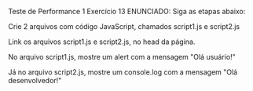 Teste de Performance 1
Exercício 13
ENUNCIADO:
Siga as etapas abaixo:

Crie 2 arquivos com código JavaScript, chamados script1.js e script2.js

Link os arquivos script1.js e script2.js, no head da página.

No arquivo script1.js, mostre um alert com a mensagem "Olá usuário!"

Já no arquivo script2.js, mostre um console.log com a mensagem "Olá desenvolvedor!"